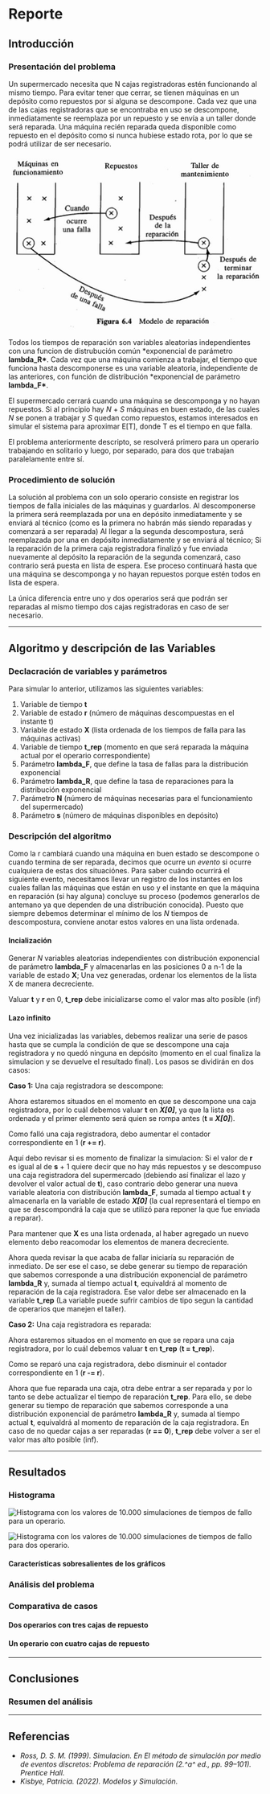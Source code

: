 # Reporte

## Introducción

### Presentación del problema

Un supermercado necesita que N cajas registradoras estén funcionando al mismo tiempo. Para evitar tener que cerrar, se tienen máquinas en un depósito como repuestos por si alguna se descompone. Cada vez que una de las cajas registradoras que se encontraba en uso se descompone, inmediatamente se reemplaza por un repuesto y se envía a un taller donde será reparada. Una máquina recién reparada queda disponible como repuesto en el depósito como si nunca hubiese estado rota, por lo que se podrá utilizar de ser necesario.

![figura 6.4](figura_6.4.jpg)

Todos los tiempos de reparación son variables aleatorias independientes con una funcion de distrubución común \*exponencial de parámetro **lambda_R\***.
Cada vez que una máquina comienza a trabajar, el tiempo que funciona hasta descomponerse es una variable aleatoria, independiente de las anteriores, con función de distribución \*exponencial de parámetro **lambda_F\***.

El supermercado cerrará cuando una máquina se descomponga y no hayan repuestos. Si al principio hay _N_ + _S_ máquinas en buen estado, de las cuales _N_ se ponen a trabajar y _S_ quedan como repuestos, estamos interesados en simular el sistema para aproximar E[T], donde T es el tiempo en que falla.

El problema anteriormente descripto, se resolverá primero para un operario trabajando en solitario y luego, por separado, para dos que trabajan paralelamente entre sí.

### Procedimiento de solución

La solución al problema con un solo operario consiste en registrar los tiempos de falla iniciales de las máquinas y guardarlos. Al descomponerse la primera será reemplazada por una en depósito inmediatamente y se enviará al técnico (como es la primera no habrán más siendo reparadas y comenzará a ser reparada)
Al llegar a la segunda descompostura, será reemplazada por una en depósito inmediatamente y se enviará al técnico; Si la reparación de la primera caja registradora finalizó y fue enviada nuevamente al depósito la reparación de la segunda comenzará, caso contrario será puesta en lista de espera.
Ese proceso continuará hasta que una máquina se descomponga y no hayan repuestos porque estén todos en lista de espera.

La única diferencia entre uno y dos operarios será que podrán ser reparadas al mismo tiempo dos cajas registradoras en caso de ser necesario.

---

## Algoritmo y descripción de las Variables

### Declacración de variables y parámetros

Para simular lo anterior, utilizamos las siguientes variables:

1. Variable de tiempo **t**
2. Variable de estado **r** (número de máquinas descompuestas en el instante t)
3. Variable de estado **X** (lista ordenada de los tiempos de falla para las máquinas activas)
4. Variable de tiempo **t_rep** (momento en que será reparada la máquina actual por el operario correspondiente)
5. Parámetro **lambda_F**, que define la tasa de fallas para la distribución exponencial
6. Parámetro **lambda_R**, que define la tasa de reparaciones para la distribución exponencial
7. Parámetro **N** (número de máquinas necesarias para el funcionamiento del supermercado)
8. Parámetro **s** (número de máquinas disponibles en depósito)

### Descripción del algoritmo

Como la r cambiará cuando una máquina en buen estado se descompone o cuando termina de ser reparada, decimos que ocurre un _evento_ si ocurre cualquiera de estas dos situaciónes.
Para saber cuándo ocurrirá el siguiente evento, necesitamos llevar un registro de los instantes en los cuales fallan las máquinas que están en uso y el instante en que la máquina en reparación (si hay alguna) concluye su proceso (podemos generarlos de antemano ya que dependen de una distribución conocida).
Puesto que siempre debemos determinar el mínimo de los _N_ tiempos de descompostura, conviene anotar estos valores en una lista ordenada.

#### Incialización

Generar _N_ variables aleatorias independientes con distribución exponencial de parámetro **lambda_F** y almacenarlas en las posiciones 0 a n-1 de la variable de estado **X**; Una vez generadas, ordenar los elementos de la lista X de manera decreciente.

Valuar **t** y **r** en 0, **t_rep** debe inicializarse como el valor mas alto posible (inf)

#### Lazo infinito

Una vez inicializadas las variables, debemos realizar una serie de pasos hasta que se cumpla la condición de que se descompone una caja registradora y no quedó ninguna en depósito (momento en el cual finaliza la simulacion y se devuelve el resultado final). Los pasos se dividirán en dos casos:

**Caso 1:** Una caja registradora se descompone:

Ahora estaremos situados en el momento en que se descompone una caja registradora, por lo cuál debemos valuar **t** en **_X[0]_**, ya que la lista es ordenada y el primer elemento será quien se rompa antes (**t = _X[0]_**).

Como falló una caja registradora, debo aumentar el contador correspondiente en 1 (**r += r**).

Aquí debo revisar si es momento de finalizar la simulacion: Si el valor de **r** es igual al de **s** + 1 quiere decir que no hay más repuestos y se descompuso una caja registradora del supermercado (debiendo así finalizar el lazo y devolver el valor actual de **t**), caso contrario debo generar una nueva variable aleatoria con distribución **lambda_F**, sumada al tiempo actual **t** y almacenarla en la variable de estado **_X[0]_** (la cual representará el tiempo en que se descompondrá la caja que se utilizó para reponer la que fue enviada a reparar).

Para mantener que **X** es una lista ordenada, al haber agregado un nuevo elemento debo reacomodar los elementos de manera decreciente.

Ahora queda revisar la que acaba de fallar iniciaría su reparación de inmediato. De ser ese el caso, se debe generar su tiempo de reparación que sabemos corresponde a una distribución exponencial de parámetro **lambda_R** y, sumada al tiempo actual **t**, equivaldrá al momento de reparación de la caja registradora. Ese valor debe ser almacenado en la variable **t_rep** (La variable puede sufrir cambios de tipo segun la cantidad de operarios que manejen el taller).


**Caso 2:** Una caja registradora es reparada:

Ahora estaremos situados en el momento en que se repara una caja registradora, por lo cuál debemos valuar **t** en **t_rep** (**t = t_rep**).

Como se reparó una caja registradora, debo disminuir el contador correspondiente en 1 (**r -= r**).

Ahora que fue reparada una caja, otra debe entrar a ser reparada y por lo tanto se debe actualizar el tiempo de reparación **t_rep**. Para ello, se debe generar su tiempo de reparación que sabemos corresponde a una distribución exponencial de parámetro **lambda_R** y, sumada al tiempo actual **t**, equivaldrá al momento de reparación de la caja registradora.
En caso de no quedar cajas a ser reparadas (**r == 0**), **t_rep** debe volver a ser el valor mas alto posible (inf).

---

## Resultados

### Histograma

![Histograma con los valores de 10.000 simulaciones de tiempos de fallo para un operario.]()

![Histograma con los valores de 10.000 simulaciones de tiempos de fallo para dos operario.]()

#### Características sobresalientes de los gráficos

### Análisis del problema

### Comparativa de casos

#### Dos operarios con tres cajas de repuesto

#### Un operario con cuatro cajas de repuesto

---

## Conclusiones

### Resumen del análisis

---

## Referencias

- *Ross, D. S. M. (1999). Simulacion. En *El método de simulación por medio de eventos discretos: Problema de reparación* (2.^a^ ed., pp. 99–101). Prentice Hall.*
- _Kisbye, Patricia. (2022). Modelos y Simulación._
